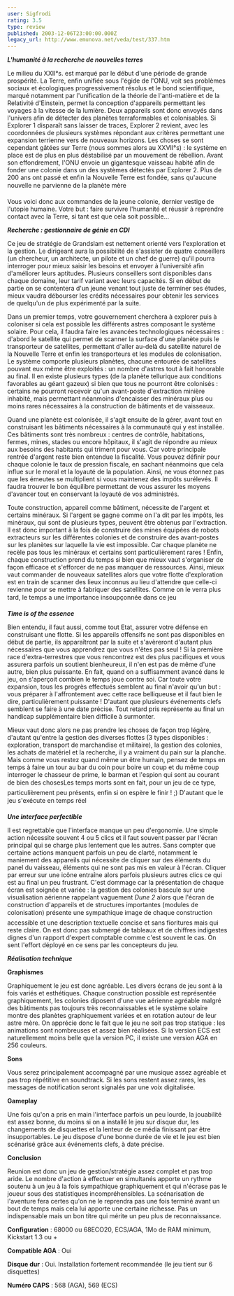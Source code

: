 ```yaml
---
user: Sigfrodi
rating: 3.5
type: review
published: 2003-12-06T23:00:00.000Z
legacy_url: http://www.emunova.net/veda/test/337.htm
---
```

**_L'humanité à la recherche de nouvelles terres_**  

  

Le milieu du XXII°s. est marqué par le début d'une période de grande prospérité. La Terre, enfin unifiée sous l'égide de l'ONU, voit ses problèmes sociaux et écologiques progressivement résolus et le bond scientifique, marqué notamment par l'unification de la théorie de l'anti-matière et de la Relativité d'Einstein, permet la conception d'appareils permettant les voyages à la vitesse de la lumière. Deux appareils sont donc envoyés dans l'univers afin de détecter des planètes terraformables et colonisables. Si Explorer 1 disparaît sans laisser de traces, Explorer 2 revient, avec les coordonnées de plusieurs systèmes répondant aux critères permettant une expansion terrienne vers de nouveaux horizons. Les choses se sont cependant gâtées sur Terre (nous sommes alors au XXVII°s) : le système en place est de plus en plus déstabilisé par un mouvement de rébellion. Avant son effondrement, l'ONU envoie un gigantesque vaisseau habité afin de fonder une colonie dans un des systèmes détectés par Explorer 2\. Plus de 200 ans ont passé et enfin la Nouvelle Terre est fondée, sans qu'aucune nouvelle ne parvienne de la planète mère  

  

Vous voici donc aux commandes de la jeune colonie, dernier vestige de l'utopie humaine. Votre but : faire survivre l'humanité et réussir à reprendre contact avec la Terre, si tant est que cela soit possible...  

  

**_Recherche : gestionnaire de génie en CDI_**  

  

Ce jeu de stratégie de Grandslam est nettement orienté vers l'exploration et la gestion. Le dirigeant aura la possibilité de s'assister de quatre conseillers (un chercheur, un architecte, un pilote et un chef de guerre) qu'il pourra interroger pour mieux saisir les besoins et envoyer à l'université afin d'améliorer leurs aptitudes. Plusieurs conseillers sont disponibles dans chaque domaine, leur tarif variant avec leurs capacités. Si en début de partie on se contentera d'un jeune venant tout juste de terminer ses études, mieux vaudra débourser les crédits nécessaires pour obtenir les services de quelqu'un de plus expérimenté par la suite.  

  

Dans un premier temps, votre gouvernement cherchera à explorer puis à coloniser si cela est possible les différents astres composant le système solaire. Pour cela, il faudra faire les avancées technologiques nécessaires : d'abord le satellite qui permet de scanner la surface d'une planète puis le transporteur de satellites, permettant d'aller au-delà du satellite naturel de la Nouvelle Terre et enfin les transporteurs et les modules de colonisation. Le système comporte plusieurs planètes, chacune entourée de satellites pouvant eux même être exploités : un nombre d'astres tout à fait honorable au final. Il en existe plusieurs types (de la planète tellurique aux conditions favorables au géant gazeux) si bien que tous ne pourront être colonisés : certains ne pourront recevoir qu'un avant-poste d'extraction minière inhabité, mais permettant néanmoins d'encaisser des minéraux plus ou moins rares nécessaires à la construction de bâtiments et de vaisseaux.  

  

Quand une planète est colonisée, il s'agit ensuite de la gérer, avant tout en construisant les bâtiments nécessaires à la communauté qui y est installée. Ces bâtiments sont très nombreux : centres de contrôle, habitations, fermes, mines, stades ou encore hôpitaux, il s'agit de répondre au mieux aux besoins des habitants qui triment pour vous. Car votre principale rentrée d'argent reste bien entendue la fiscalité. Vous pouvez définir pour chaque colonie le taux de pression fiscale, en sachant néanmoins que cela influe sur le moral et la loyauté de la population. Ainsi, ne vous étonnez pas que les émeutes se multiplient si vous maintenez des impôts surélevés. Il faudra trouver le bon équilibre permettant de vous assurer les moyens d'avancer tout en conservant la loyauté de vos administrés.  

  

Toute construction, appareil comme bâtiment, nécessite de l'argent et certains minéraux. Si l'argent se gagne comme on l'a dit par les impôts, les minéraux, qui sont de plusieurs types, peuvent être obtenus par l'extraction. Il est donc important à la fois de construire des mines équipées de robots extracteurs sur les différentes colonies et de construire des avant-postes sur les planètes sur laquelle la vie est impossible. Car chaque planète ne recèle pas tous les minéraux et certains sont particulièrement rares ! Enfin, chaque construction prend du temps si bien que mieux vaut s'organiser de façon efficace et s'efforcer de ne pas manquer de ressources. Ainsi, mieux vaut commander de nouveaux satellites alors que votre flotte d'exploration est en train de scanner des lieux inconnus au lieu d'attendre que celle-ci revienne pour se mettre à fabriquer des satellites. Comme on le verra plus tard, le temps a une importance insoupçonnée dans ce jeu  

  

**_Time is of the essence_**  

  

Bien entendu, il faut aussi, comme tout Etat, assurer votre défense en construisant une flotte. Si les appareils offensifs ne sont pas disponibles en début de partie, ils apparaîtront par la suite et s'avèreront d'autant plus nécessaires que vous apprendrez que vous n'êtes pas seul ! Si la première race d'extra-terrestres que vous rencontrez est des plus pacifiques et vous assurera parfois un soutient bienheureux, il n'en est pas de même d'une autre, bien plus puissante. En fait, quand on a suffisamment avancé dans le jeu, on s'aperçoit combien le temps joue contre soi. Car toute votre expansion, tous les progrès effectués semblent au final n'avoir qu'un but : vous préparer à l'affrontement avec cette race belliqueuse et il faut bien le dire, particulièrement puissante ! D'autant que plusieurs événements clefs semblent se faire à une date précise. Tout retard pris représente au final un handicap supplémentaire bien difficile à surmonter.  

  

Mieux vaut donc alors ne pas prendre les choses de façon trop légère, d'autant qu'entre la gestion des diverses flottes (3 types disponibles : exploration, transport de marchandise et militaire), la gestion des colonies, les achats de matériel et la recherche, il y a vraiment du pain sur la planche. Mais comme vous restez quand même un être humain, pensez de temps en temps à faire un tour au bar du coin pour boire un coup et du même coup interroger le chasseur de prime, le barman et l'espion qui sont au courant de bien des chosesLes temps morts sont en fait, pour un jeu de ce type, particulièrement peu présents, enfin si on espère le finir ! ;) D'autant que le jeu s'exécute en temps réel   

  

**_Une interface perfectible_**  

  

Il est regrettable que l'interface manque un peu d'ergonomie. Une simple action nécessite souvent 4 ou 5 clics et il faut souvent passer par l'écran principal qui se charge plus lentement que les autres. Sans compter que certaine actions manquent parfois un peu de clarté, notamment le maniement des appareils qui nécessite de cliquer sur des éléments du panel du vaisseau, éléments qui ne sont pas mis en valeur à l'écran. Cliquer par erreur sur une icône entraîne alors parfois plusieurs autres clics ce qui est au final un peu frustrant. C'est dommage car la présentation de chaque écran est soignée et variée : la gestion des colonies bascule sur une visualisation aérienne rappelant vaguement _Dune 2_ alors que l'écran de construction d'appareils et de structures importantes (modules de colonisation) présente une sympathique image de chaque construction accessible et une description textuelle concise et sans fioritures mais qui reste claire. On est donc pas submergé de tableaux et de chiffres indigestes dignes d'un rapport d'expert comptable comme c'est souvent le cas. On sent l'effort déployé en ce sens par les concepteurs du jeu.  

  

**_Réalisation technique_**  

  

**Graphismes**  

  

Graphiquement le jeu est donc agréable. Les divers écrans de jeu sont à la fois variés et esthétiques. Chaque construction possible est représentée graphiquement, les colonies diposent d'une vue aérienne agréable malgré des bâtiments pas toujours très reconnaissables et le système solaire montre des planètes graphiquement variées et en rotation autour de leur astre mère. On apprécie donc le fait que le jeu ne soit pas trop statique : les animations sont nombreuses et assez bien réalisées. Si la version ECS est naturellement moins belle que la version PC, il existe une version AGA en 256 couleurs.  

  

**Sons**  

  

Vous serez principalement accompagné par une musique assez agréable et pas trop répétitive en soundtrack. Si les sons restent assez rares, les messages de notification seront signalés par une voix digitalisée.  

  

**Gameplay**  

  

Une fois qu'on a pris en main l'interface parfois un peu lourde, la jouabilité est assez bonne, du moins si on a installé le jeu sur disque dur, les changements de disquettes et la lenteur de ce média finissant par être insupportables. Le jeu dispose d'une bonne durée de vie et le jeu est bien scénarisé grâce aux événements clefs, à date précise.  

  

**Conclusion**  

  

Reunion est donc un jeu de gestion/stratégie assez complet et pas trop aride. Le nombre d'action à effectuer en simultanés apporte un rythme soutenu à un jeu à la fois sympathique graphiquement et qui n'écrase pas le joueur sous des statistiques incompréhensibles. La scénarisation de l'aventure fera certes qu'on ne le reprendra pas une fois terminé avant un bout de temps mais cela lui apporte une certaine richesse. Pas un indispensable mais un bon titre qui mérite un peu plus de reconnaissance.  

  

**Configuration** : 68000 ou 68ECO20, ECS/AGA, 1Mo de RAM minimum, Kickstart 1.3 ou +  

  

**Compatible AGA** : Oui  

  

**Disque dur** : Oui. Installation fortement recommandée (le jeu tient sur 6 disquettes)  

  

**Numéro CAPS** : 568 (AGA), 569 (ECS)